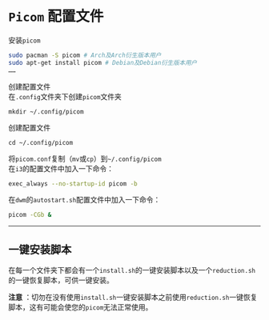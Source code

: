 # `Picom` 配置文件    
安装`picom`    
```bash
sudo pacman -S picom # Arch及Arch衍生版本用户
sudo apt-get install picom # Debian及Debian衍生版本用户
……
```
创建配置文件    
在`.config`文件夹下创建`picom`文件夹    

```shell
mkdir ~/.config/picom
```
创建配置文件    
```shell
cd ~/.config/picom
```
将`picom.conf`复制（`mv`或`cp`）到`~/.config/picom`        
在`i3`的配置文件中加入一下命令：    

```bash
exec_always --no-startup-id picom -b
```
在`dwm`的`autostart.sh`配置文件中加入一下命令：    
```bash
picom -CGb &
```

-----

## 一键安装脚本

在每一个文件夹下都会有一个`install.sh`的一键安装脚本以及一个`reduction.sh`的一键恢复脚本，可供一键安装。     

**注意** ：切勿在没有使用`install.sh`一键安装脚本之前使用`reduction.sh`一键恢复脚本，这有可能会使您的`picom`无法正常使用。    